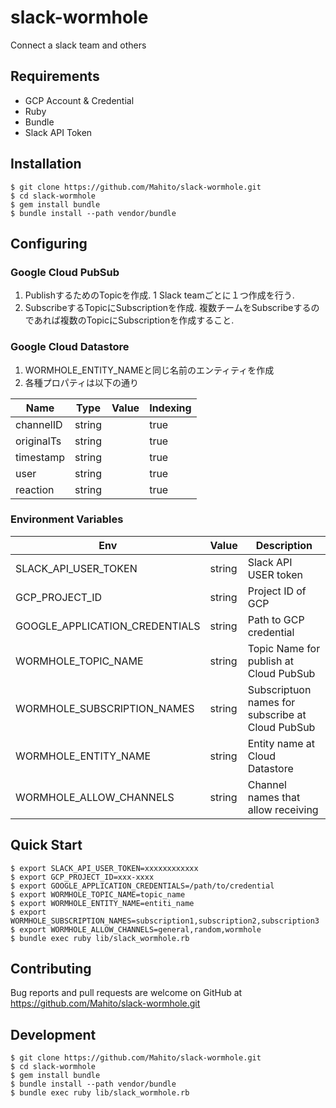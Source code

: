 # slack-wormhole
Connect a slack team and others

## Requirements

- GCP Account & Credential
- Ruby
- Bundle
- Slack API Token

## Installation

```
$ git clone https://github.com/Mahito/slack-wormhole.git
$ cd slack-wormhole
$ gem install bundle
$ bundle install --path vendor/bundle
```

## Configuring

### Google Cloud PubSub

1. PublishするためのTopicを作成. 1 Slack teamごとに１つ作成を行う.
2. SubscribeするTopicにSubscriptionを作成.
   複数チームをSubscribeするのであれば複数のTopicにSubscriptionを作成すること.

### Google Cloud Datastore

1. WORMHOLE_ENTITY_NAMEと同じ名前のエンティティを作成
2. 各種プロパティは以下の通り

|Name|Type|Value|Indexing|
|--|--|--|--|
|channelID|string||true|
|originalTs|string||true|
|timestamp|string||true|
|user|string||true|
|reaction|string||true|

### Environment Variables

|Env|Value|Description|
|--|--|--|
|SLACK_API_USER_TOKEN|string|Slack API USER token|
|GCP_PROJECT_ID|string|Project ID of GCP|
|GOOGLE_APPLICATION_CREDENTIALS|string|Path to GCP credential|
|WORMHOLE_TOPIC_NAME|string|Topic Name for publish at Cloud PubSub|
|WORMHOLE_SUBSCRIPTION_NAMES|string|Subscriptuon names for subscribe at Cloud PubSub|
|WORMHOLE_ENTITY_NAME|string|Entity name at Cloud Datastore|
|WORMHOLE_ALLOW_CHANNELS|string|Channel names that allow receiving|

## Quick Start

```
$ export SLACK_API_USER_TOKEN=xxxxxxxxxxxx
$ export GCP_PROJECT_ID=xxx-xxxx
$ export GOOGLE_APPLICATION_CREDENTIALS=/path/to/credential
$ export WORMHOLE_TOPIC_NAME=topic_name
$ export WORMHOLE_ENTITY_NAME=entiti_name
$ export WORMHOLE_SUBSCRIPTION_NAMES=subscription1,subscription2,subscription3
$ export WORMHOLE_ALLOW_CHANNELS=general,random,wormhole
$ bundle exec ruby lib/slack_wormhole.rb
```

## Contributing

Bug reports and pull requests are welcome on GitHub at
https://github.com/Mahito/slack-wormhole.git

## Development

```
$ git clone https://github.com/Mahito/slack-wormhole.git
$ cd slack-wormhole
$ gem install bundle
$ bundle install --path vendor/bundle
$ bundle exec ruby lib/slack_wormhole.rb
```
